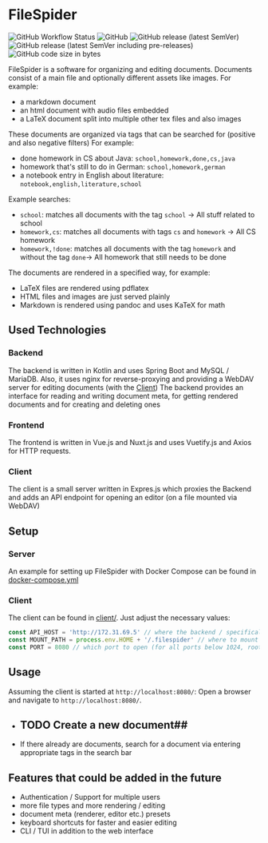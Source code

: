 # FileSpider
![GitHub Workflow Status](https://img.shields.io/github/actions/workflow/status/kruemmelspalter/filespider/docker.yml)
![GitHub](https://img.shields.io/github/license/kruemmelspalter/filespider)
![GitHub release (latest SemVer)](https://img.shields.io/github/v/release/kruemmelspalter/filespider)
![GitHub release (latest SemVer including pre-releases)](https://img.shields.io/github/v/release/kruemmelspalter/filespider?include_prereleases)
![GitHub code size in bytes](https://img.shields.io/github/languages/code-size/kruemmelspalter/filespider)

FileSpider is a software for organizing and editing documents.
Documents consist of a main file and optionally different assets like images.
For example:
- a markdown document
- an html document with audio files embedded
- a LaTeX document split into multiple other tex files and also images

These documents are organized via tags that can be searched for (positive and also negative filters)
For example:
- done homework in CS about Java: `school,homework,done,cs,java`
- homework that's still to do in German: `school,homework,german`
- a notebook entry in English about literature: `notebook,english,literature,school`

Example searches:
- `school`: matches all documents with the tag `school` -> All stuff related to school
- `homework,cs`: matches all documents with tags `cs` and `homework` -> All CS homework
- `homework,!done`: matches all documents with the tag `homework` and without the tag `done`-> All homework that still needs to be done

The documents are rendered in a specified way, for example:
- LaTeX files are rendered using pdflatex
- HTML files and images are just served plainly
- Markdown is rendered using pandoc and uses KaTeX for math

## Used Technologies
### Backend
The backend is written in Kotlin and uses Spring Boot and MySQL / MariaDB.
Also, it uses nginx for reverse-proxying and providing a WebDAV server for editing documents (with the [Client](#client))
The backend provides an interface for reading and writing document meta, for getting rendered documents and for creating and deleting ones
### Frontend
The frontend is written in Vue.js and Nuxt.js and uses Vuetify.js and Axios for HTTP requests.
### Client
The client is a small server written in Expres.js which proxies the Backend and adds an API endpoint for opening an editor (on a file mounted via WebDAV)

## Setup
### Server
An example for setting up FileSpider with Docker Compose can be found in [docker-compose.yml](docker-compose.yml)
### Client
The client can be found in [client/](client/). Just adjust the necessary values:
```js
const API_HOST = 'http://172.31.69.5' // where the backend / specifically nginx is hosted
const MOUNT_PATH = process.env.HOME + '/.filespider' // where to mount the WebDAV share
const PORT = 8080 // which port to open (for all ports below 1024, root privileges are needed)
```
## Usage
Assuming the client is started at `http://localhost:8080/`: Open a browser and navigate to `http://localhost:8080/`. 
- ## TODO Create a new document##
- If there already are documents, search for a document via entering appropriate tags in the search bar

## Features that could be added in the future
- Authentication / Support for multiple users
- more file types and more rendering / editing
- document meta (renderer, editor etc.) presets
- keyboard shortcuts for faster and easier editing
- CLI / TUI in addition to the web interface
